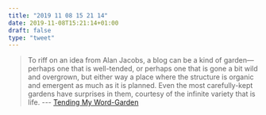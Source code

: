 ```yaml
---
title: "2019 11 08 15 21 14"
date: 2019-11-08T15:21:14+01:00
draft: false
type: "tweet"
---
```

> To riff on an idea from Alan Jacobs, a blog can be a kind of garden—perhaps one that is well-tended, or perhaps one that is gone a bit wild and overgrown, but either way a place where the structure is organic and emergent as much as it is planned. Even the most carefully-kept gardens have surprises in them, courtesy of the infinite variety that is life. --- [Tending My Word-Garden](http://v4.chriskrycho.com/2019/tending-my-word-garden.html)
